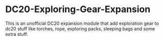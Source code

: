 # DC20-Exploring-Gear-Expansion
This is an unofficial DC20 expansion module that add exploration gear to dc20 stuff like torches, rope, exploring packs, sleeping bags and some extra stuff.
